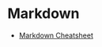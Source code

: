 # Markdown

- [Markdown Cheatsheet](https://github.com/adam-p/markdown-here/wiki/Markdown-Cheatsheet)

